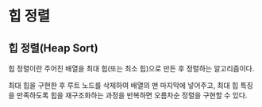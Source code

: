 # 힙 정렬
## 힙 정렬(Heap Sort)
힙 정렬이란 주어진 배열을 최대 힙(또는 최소 힙)으로 만든 후 정렬하는 알고리즘이다.

최대 힙을 구현한 후 루트 노드를 삭제하여 배열의 맨 마지막에 넣어주고, 최대 힙 특징을 만족하도록 힙을 재구조화하는 과정을 반복하면 오름차순 정렬을 구현할 수 있다.

